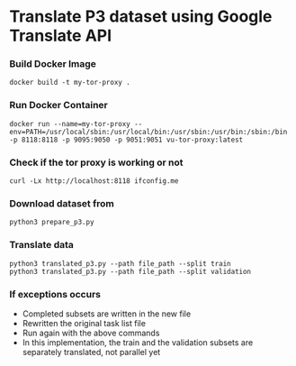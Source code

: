 # Translate P3 dataset using Google Translate API

### Build Docker Image
```
docker build -t my-tor-proxy .
```

### Run Docker Container
```
docker run --name=my-tor-proxy --env=PATH=/usr/local/sbin:/usr/local/bin:/usr/sbin:/usr/bin:/sbin:/bin 
-p 8118:8118 -p 9095:9050 -p 9051:9051 vu-tor-proxy:latest
```

### Check if the tor proxy is working or not
```
curl -Lx http://localhost:8118 ifconfig.me
```

### Download dataset from 
```
python3 prepare_p3.py
```

### Translate data
  
```
python3 translated_p3.py --path file_path --split train 
python3 translated_p3.py --path file_path --split validation 
```

### If exceptions occurs 
- Completed subsets are written in the new file 
- Rewritten the original task list file
- Run again with the above commands 
- In this implementation, the train and the validation subsets are separately translated, not parallel yet 

